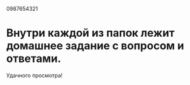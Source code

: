 0987654321
# Внутри каждой из папок лежит домашнее задание с вопросом и ответами.
Удачного просмотра!
